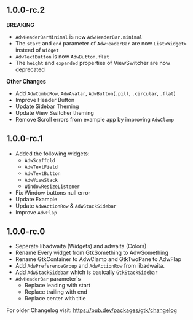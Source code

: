 ## 1.0.0-rc.2

**BREAKING**
- `AdwHeaderBarMinimal` is now `AdwHeaderBar.minimal`
- The `start` and `end` parameter of `AdwHeaderBar` are now `List<Widget>` instead of `Widget`
- `AdwTextButton` is now `AdwButton.flat`
- The `height` and `expanded` properties of ViewSwitcher are now deprecated 

**Other Changes**
- Add `AdwComboRow`, `AdwAvatar`, `AdwButton`(`.pill`, `.circular`, `.flat`)
- Improve Header Button
- Update Sidebar Theming
- Update View Switcher theming
- Remove Scroll errors from example app by improving `AdwClamp`

## 1.0.0-rc.1

- Added the following widgets:
    - `AdwScaffold`
    - `AdwTextField`
    - `AdwTextButton`
    - `AdwViewStack`
    - `WindowResizeListener`
- Fix Window buttons null error
- Update Example
- Update `AdwActionRow` & `AdwStackSidebar`
- Improve `AdwFlap`

## 1.0.0-rc.0

- Seperate libadwaita (Widgets) and adwaita (Colors)
- Rename Every widget from GtkSomething to AdwSomething
- Rename GtkContainer to AdwClamp and GtkTwoPane to AdwFlap
- Add `AdwPreferenceGroup` and `AdwActionRow` from libadwaita.
- Add `AdwStackSidebar` which is basically `GtkStackSidebar`
- `AdwHeaderBar` parameter's
    - Replace leading with start
    - Replace trailing with end
    - Replace center with title

For older Changelog visit: https://pub.dev/packages/gtk/changelog

